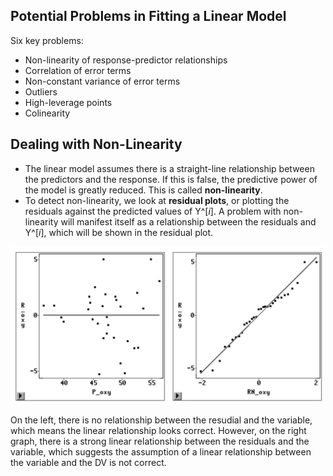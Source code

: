 ## Potential Problems in Fitting a Linear Model

Six key problems:

* Non-linearity of response-predictor relationships
* Correlation of error terms
* Non-constant variance of error terms
* Outliers
* High-leverage points
* Colinearity


## Dealing with Non-Linearity

* The linear model assumes there is a straight-line relationship between the predictors and the response.  If this is false, the predictive power of the model is greatly reduced.  This is called **non-linearity**.
* To detect non-linearity, we look at **residual plots**, or plotting the residuals against the predicted values of Y^[*i*].  A problem with non-linearity will manifest itself as a relationship between the residuals and Y^[*i*], which will be shown in the residual plot.

![](../images/residual-plots.png)

On the left, there is no relationship between the resudial and the variable, which means the linear relationship looks correct.  However, on the right graph, there is a strong linear relationship between the residuals and the variable, which suggests the assumption of a linear relationship between the variable and the DV is not correct.

